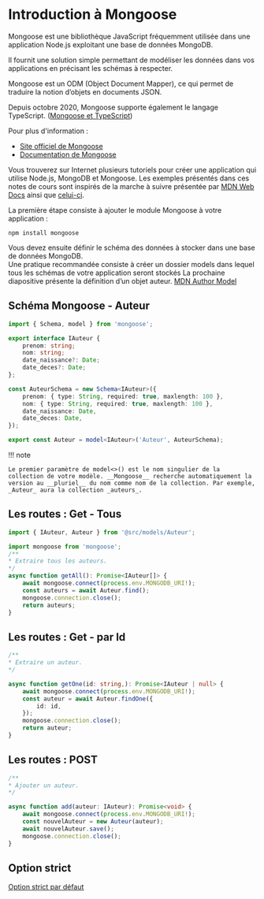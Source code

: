 # Introduction à Mongoose  

Mongoose est une bibliothèque JavaScript fréquemment utilisée dans une application Node.js exploitant une base de données MongoDB.  

Il fournit une solution simple permettant de modéliser les données dans vos applications en précisant les schémas à respecter.  

Mongoose est un ODM (Object Document Mapper), ce qui permet de traduire la notion d’objets en documents JSON.  

Depuis octobre 2020, Mongoose supporte également le langage TypeScript. ([Mongoose et TypeScript](https://mongoosejs.com/docs/typescript.html))  

Pour plus d'information :  

- [Site officiel de Mongoose](https://mongoosejs.com/)  
- [Documentation de Mongoose](https://mongoosejs.com/docs/index.html)  

Vous trouverez sur Internet plusieurs tutoriels pour créer une application qui utilise Node.js, MongoDB et Mongoose. Les exemples présentés dans ces notes de cours sont inspirés de la marche à suivre présentée par [MDN Web Docs](https://developer.mozilla.org/en-US/docs/Learn/Server-side/Express_Nodejs/mongoose)  ainsi que [celui-ci](https://medium.com/@alicantorun/build-a-rest-api-with-mongodb-mongoose-and-node-js-3a5afc4a0431).  


La première étape consiste à ajouter le module Mongoose à votre application :  

``` nodejsrepl title="console"
npm install mongoose
```

Vous devez ensuite définir le schéma des données à stocker dans une base de données MongoDB.   
Une pratique recommandée consiste à créer un dossier models dans lequel tous les schémas de votre application seront stockés
La prochaine diapositive présente la définition d’un objet auteur. [MDN Author Model](https://developer.mozilla.org/en-US/docs/Learn/Server-side/Express_Nodejs/mongoose#author_model)  

## Schéma Mongoose - Auteur  

``` ts title="auteur.ts"
import { Schema, model } from 'mongoose';

export interface IAuteur {
    prenom: string;
    nom: string;
    date_naissance?: Date;
    date_deces?: Date;
};

const AuteurSchema = new Schema<IAuteur>({
    prenom: { type: String, required: true, maxlength: 100 },
    nom: { type: String, required: true, maxlength: 100 },
    date_naissance: Date,
    date_deces: Date,
});

export const Auteur = model<IAuteur>('Auteur', AuteurSchema);
```

!!! note

    Le premier paramètre de model<>() est le nom singulier de la collection de votre modèle. __Mongoose__ recherche automatiquement la version au __pluriel__ du nom comme nom de la collection. Par exemple, _Auteur_ aura la collection _auteurs_.  

## Les routes : Get - Tous  

``` ts title="route.ts"
import { IAuteur, Auteur } from '@src/models/Auteur';

import mongoose from 'mongoose';
/**
* Extraire tous les auteurs.
*/
async function getAll(): Promise<IAuteur[]> {
    await mongoose.connect(process.env.MONGODB_URI!);
    const auteurs = await Auteur.find();
    mongoose.connection.close();
    return auteurs;
}

```

## Les routes : Get - par Id  

``` ts title="route.ts"
/**
* Extraire un auteur.
*/

async function getOne(id: string,): Promise<IAuteur | null> {
	await mongoose.connect(process.env.MONGODB_URI!);
	const auteur = await Auteur.findOne({
		id: id,
	});
	mongoose.connection.close();
	return auteur;
}

```

## Les routes : POST  

``` ts title="route.ts"
/**
* Ajouter un auteur.
*/

async function add(auteur: IAuteur): Promise<void> {
    await mongoose.connect(process.env.MONGODB_URI!);
    const nouvelAuteur = new Auteur(auteur);
    await nouvelAuteur.save();
    mongoose.connection.close();
}


```

## Option strict  

[Option strict par défaut](https://mongoosejs.com/docs/guide.html#strict)  
